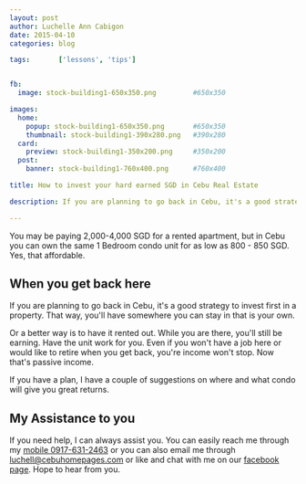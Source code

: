 ```yaml
---
layout: post
author: Luchelle Ann Cabigon
date: 2015-04-10
categories: blog

tags:		['lessons', 'tips']


fb:
  image: stock-building1-650x350.png         #650x350

images:
  home:
    popup: stock-building1-650x350.png       #650x350
    thumbnail: stock-building1-390x280.png   #390x280
  card:
    preview: stock-building1-350x200.png     #350x200
  post:
    banner: stock-building1-760x400.png      #760x400

title: How to invest your hard earned SGD in Cebu Real Estate

description: If you are planning to go back in Cebu, it's a good strategy to invest first in a property. That way, you'll have somewhere you can stay in that is your own.

---
```


You may be paying 2,000-4,000 SGD for a rented apartment, but in Cebu you can own the same 1 Bedroom condo unit for as low as 800 - 850 SGD. Yes, that affordable. 

## When you get back here

If you are planning to go back in Cebu, it's a good strategy to invest first in a property. That way, you'll have somewhere you can stay in that is your own.

Or a better way is to have it rented out. While you are there, you'll still be earning. Have the unit work for you. Even if you won't have a job here or would like to retire when you get back, you're income won't stop. Now that's passive income.

If you have a plan, I have a couple of suggestions on where and what condo will give you great returns.

## My Assistance to you

If you need help, I can always assist you. You can easily reach me through my [mobile 0917-631-2463][mobile] or you can also email me through [luchell@cebuhomepages.com][email] or like and chat with me on our [facebook page][facebook]. Hope to hear from you.

[mobile]: tel:+639176312463
[email]: mailto:luchelle@cebuhomepages.com
[facebook]: http://fb.me/cebuhomepages

